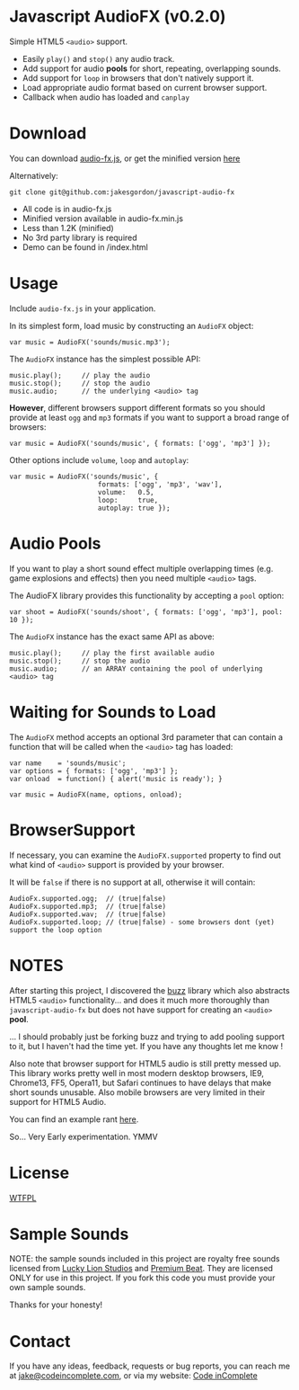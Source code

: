 Javascript AudioFX (v0.2.0)
===========================

Simple HTML5 `<audio>` support.

 * Easily `play()` and `stop()` any audio track.
 * Add support for audio **pools** for short, repeating, overlapping sounds.
 * Add support for `loop` in browsers that don't natively support it.
 * Load appropriate audio format based on current browser support.
 * Callback when audio has loaded and `canplay`

Download
========

You can download [audio-fx.js](https://github.com/jakesgordon/javascript-audio-fx/raw/master/audio-fx.js), or
get the minified version [here](https://github.com/jakesgordon/javascript-audio-fx/raw/master/audio-fx.min.js)

Alternatively:

    git clone git@github.com:jakesgordon/javascript-audio-fx

 * All code is in audio-fx.js
 * Minified version available in audio-fx.min.js
 * Less than 1.2K (minified)
 * No 3rd party library is required
 * Demo can be found in /index.html

Usage
=====

Include `audio-fx.js` in your application.

In its simplest form, load music by constructing an `AudioFX` object:

    var music = AudioFX('sounds/music.mp3');

The `AudioFX` instance has the simplest possible API:

    music.play();     // play the audio
    music.stop();     // stop the audio
    music.audio;      // the underlying <audio> tag

**However**, different browsers support different formats so you should provide at
least `ogg` and `mp3` formats if you want to support a broad range of browsers:

    var music = AudioFX('sounds/music', { formats: ['ogg', 'mp3'] });

Other options include `volume`, `loop` and `autoplay`:

    var music = AudioFX('sounds/music', {
                          formats: ['ogg', 'mp3', 'wav'],
                          volume:   0.5,
                          loop:     true,
                          autoplay: true });

Audio Pools
===========

If you want to play a short sound effect multiple overlapping times (e.g. game explosions and effects) then
you need multiple `<audio>` tags.

The AudioFX library provides this functionality by accepting a `pool` option:

    var shoot = AudioFX('sounds/shoot', { formats: ['ogg', 'mp3'], pool: 10 });

The `AudioFX` instance has the exact same API as above:

    music.play();     // play the first available audio
    music.stop();     // stop the audio
    music.audio;      // an ARRAY containing the pool of underlying <audio> tag

Waiting for Sounds to Load
==========================

The `AudioFX` method accepts an optional 3rd parameter that can contain a function that will be
called when the `<audio>` tag has loaded:

    var name    = 'sounds/music';
    var options = { formats: ['ogg', 'mp3'] };
    var onload  = function() { alert('music is ready'); }

    var music = AudioFX(name, options, onload);

BrowserSupport
==============

If necessary, you can examine the `AudioFX.supported` property to find out what kind of `<audio>` support
is provided by your browser.

It will be `false` if there is no support at all, otherwise it will contain:

    AudioFx.supported.ogg;  // (true|false)
    AudioFx.supported.mp3;  // (true|false)
    AudioFx.supported.wav;  // (true|false)
    AudioFx.supported.loop; // (true|false) - some browsers dont (yet) support the loop option


NOTES
=====

After starting this project, I discovered the [buzz](http://buzz.jaysalvat.com/) library which also
abstracts HTML5 `<audio>` functionality... and does it much more thoroughly than `javascript-audio-fx`
but does not have support for creating an `<audio>` **pool**.

... I should probably just be forking buzz and trying to add pooling support to it, but I haven't
had the time yet. If you have any thoughts let me know ! 

Also note that browser support for HTML5 audio is still pretty messed up. This library works pretty
well in most modern desktop browsers, IE9, Chrome13, FF5, Opera11, but Safari continues to have delays
that make short sounds unusable. Also mobile browsers are very limited in their support for HTML5 Audio.

You can find an example rant [here](http://www.phoboslab.org/log/2011/03/the-state-of-html5-audio).

So... Very Early experimentation. YMMV

License
=======

[WTFPL](http://en.wikipedia.org/wiki/WTFPL)

Sample Sounds
=============

NOTE: the sample sounds included in this project are royalty free sounds licensed from
[Lucky Lion Studios](http://luckylionstudios.com/) and [Premium Beat](http://www.premiumbeat.com/). They
are licensed ONLY for use in this project. If you fork this code you must provide your own sample sounds.

Thanks for your honesty!

Contact
=======

If you have any ideas, feedback, requests or bug reports, you can reach me at
[jake@codeincomplete.com](mailto:jake@codeincomplete.com), or via
my website: [Code inComplete](http://codeincomplete.com/)





